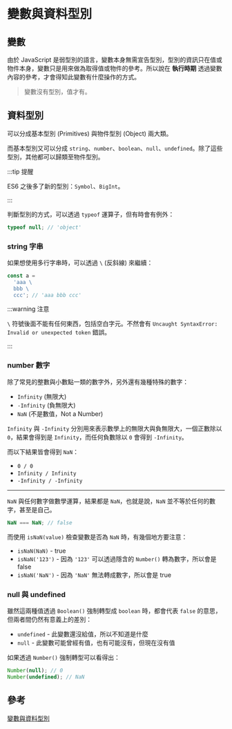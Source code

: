 # 變數與資料型別

## 變數

由於 JavaScript 是弱型別的語言，變數本身無需宣告型別，型別的資訊只在值或物件本身，變數只是用來做為取得值或物件的參考。所以說在 **執行時期** 透過變數內容的參考，才會得知此變數有什麼操作的方式。

> 變數沒有型別，值才有。

## 資料型別

可以分成基本型別 (Primitives) 與物件型別 (Object) 兩大類。

而基本型別又可以分成 `string`、`number`、`boolean`、`null`、`undefined`。除了這些型別，其他都可以歸類至物件型別。

:::tip 提醒

ES6 之後多了新的型別：`Symbol`、`BigInt`。

:::

判斷型別的方式，可以透過 `typeof` 運算子，但有時會有例外：

```js
typeof null; // 'object'
```

### string 字串

如果想使用多行字串時，可以透過 `\` (反斜線) 來繼續：

```js
const a =
  'aaa \
  bbb \
  ccc'; // 'aaa bbb ccc'
```

:::warning 注意

`\` 符號後面不能有任何東西，包括空白字元。不然會有 `Uncaught SyntaxError: Invalid or unexpected token` 錯誤。

:::

### number 數字

除了常見的整數與小數點一類的數字外，另外還有幾種特殊的數字：

- `Infinity` (無限大)
- `-Infinity` (負無限大)
- `NaN` (不是數值，Not a Number)

`Infinity` 與 `-Infinity` 分別用來表示數學上的無限大與負無限大，一個正數除以 `0`，結果會得到是 `Infinity`，而任何負數除以 `0` 會得到 `-Infinity`。

而以下結果皆會得到 `NaN`：

- `0 / 0`
- `Infinity / Infinity`
- `-Infinity / -Infinity`

---

`NaN` 與任何數字做數學運算，結果都是 `NaN`，也就是說，`NaN` 並不等於任何的數字，甚至是自己。

```js
NaN === NaN; // false
```

而使用 `isNaN(value)` 檢查變數是否為 `NaN` 時，有幾個地方要注意：

- `isNaN(NaN)` - true
- `isNaN('123')` - 因為 `'123'` 可以透過隱含的 `Number()` 轉為數字，所以會是 false
- `isNaN('NaN')` - 因為 `'NaN'` 無法轉成數字，所以會是 true

### null 與 undefined

雖然這兩種值透過 `Boolean()` 強制轉型成 `boolean` 時，都會代表 `false` 的意思，但兩者間仍然有意義上的差別：

- `undefined` - 此變數還沒給值，所以不知道是什麼
- `null` - 此變數可能曾經有值，也有可能沒有，但現在沒有值

如果透過 `Number()` 強制轉型可以看得出：

```js
Number(null); // 0
Number(undefined); // NaN
```

## 參考

[變數與資料型別](https://ithelp.ithome.com.tw/articles/10190873)
